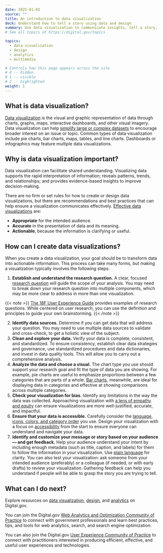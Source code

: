 ```yaml
---
date: 2025-01-03
source: ""
title: An introduction to data visualization
deck: Understand how to tell a story using data and design
summary: Use data visualization to communicate insights, tell a story, and share actionable information.
# See all topics at https://digital.gov/topics

topics:
  - data-visualization
  - design
  - analytics
  - multimedia

# Controls how this page appears across the site
# 0 -- hidden
# 1 -- visible
# 2 -- highlighted
weight: 1
---
```

## What is data visualization?

[Data visualization](https://digital.gov/topics/data-visualization/) is the visual and graphic representation of data through charts, graphs, maps, interactive dashboards, and other visual imagery. Data visualization can help [simplify large or complex datasets](https://datascience.cancer.gov/training/learn-data-science/visualize-data-basics) to encourage broader interest on an issue or topic. Common types of data visualization include pie charts, bar charts, maps, tables, and line charts. Dashboards or infographics may feature multiple data visualizations. 

## Why is data visualization important?

Data visualization can facilitate shared understanding. Visualizing data supports the rapid interpretation of information; reveals patterns, trends, and relationships; and provides evidence-based insights to improve decision-making.

There are no firm or set rules for how to create or design data visualizations, but there are recommendations and best practices that can help ensure a visualization communicates effectively. [Effective data visualizations](https://nces.ed.gov/forum/pub_2017016.asp) are:

- **Appropriate** for the intended audience.
- **Accurate** in the presentation of data and its meaning.
- **Actionable**, because the information is clarifying or useful.

## How can I create data visualizations?

When you create a data visualization, your goal should be to transform data into actionable information. This process can take many forms, but making a visualization typically involves the following steps:

1. **Establish and understand the research question.** A clear, focused [research question](https://guides.18f.gov/ux-guide/research/plan/#research-questions) will guide the scope of your analysis. You may need to break down your research question into multiple components, which may be more clear to address in more than one visualization.

{{< note >}} 
  [The 18F User Experience Guide](https://guides.18f.gov/ux-guide/research/plan/#research-questions) provides examples of research questions. While centered on user research, you can use the definition and principles to guide your own brainstorming.
{{< /note >}}

2. **Identify data sources.** Determine if you can get data that will address your question. You may need to use multiple data sources to validate and cross-check, to get a holistic view of the subject.
3. **Clean and explore your data.** Verify your data is complete, consistent, and standardized. To ensure consistency, establish clear data strategies and governance, use standardized procedures and data dictionaries, and invest in data quality tools. This will allow you to carry out a comprehensive analysis.
4. **Analyze the data and choose a visual.** The chart type you use should support your research goal and fit the type of data you are showing. For example, pie charts are useful to emphasize proportions between a few categories that are parts of a whole. [Bar charts](https://designsystem.digital.gov/components/data-visualizations/#bar-charts-2), meanwhile, are ideal for displaying data in categories and effective at showing comparisons across multiple categories.
5. **Check your visualization for bias.** Identify any limitations in the way the data was collected. Approaching visualization with [a lens of empathy and equity](https://www.nnlm.gov/training/class/do-no-harm-data-viz) can ensure visualizations are more well-justified, accurate, and impactful. 
6. **Ensure that your data is accessible.** Carefully consider the [language, icons, colors, and category order](https://www.nnlm.gov/training/class/do-no-harm-data-viz) you use. Design your visualization with a focus on [accessibility](https://digital.gov/resources/an-introduction-to-accessibility/) from the start to ensure everyone can understand and navigate your data.
7. **Identify and customize your message or story based on your audience — and get feedback.** Help your audience understand your intent by including enough metadata (such as title, caption, and labels) for them to follow the information in your visualization. Use [plain language](https://digital.gov/resources/an-introduction-to-plain-language/) for clarity. You can also test your visualization: ask someone from your intended audience (preferably) or a colleague (if needed, or with early drafts) to review your visualization. Gathering feedback can help you understand if people will be able to grasp the story you are trying to tell.

## What can I do next?

Explore resources on [data visualization](https://digital.gov/topics/data-visualization/), [design](https://digital.gov/topics/design/), and [analytics](https://digital.gov/topics/analytics/) on Digital.gov.

You can join the Digital.gov [Web Analytics and Optimization Community of Practice](https://digital.gov/communities/web-analytics-and-optimization/) to connect with government professionals and learn best practices, tips, and tools for web analytics, search, and search engine optimization.

You can also join the Digital.gov [User Experience Community of Practice](https://digital.gov/communities/user-experience/) to connect with practitioners interested in producing efficient, effective, and useful user experiences and technologies.